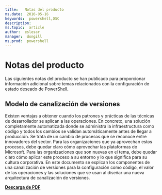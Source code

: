 ```yaml
---
title:   Notas del producto
ms.date:  2016-05-16
keywords:  powershell,DSC
description:  
ms.topic:  article
author:  eslesar
manager:  dongill
ms.prod:  powershell
---
```


# Notas del producto

Las siguientes notas del producto se han publicado para proporcionar información adicional sobre temas relacionados con la configuración de estado deseado de PowerShell.

## Modelo de canalización de versiones
Existen ventajas a obtener cuando los patrones y prácticas de las técnicas de desarrollador se aplican a las operaciones. En concreto, una solución completamente automatizada donde se administra la infraestructura como código y todos los cambios se validan automáticamente antes de llegar a producción. Se trata de un cambio de procesos que se reconoce entre innovadores del sector. Para las organizaciones que ya aprovechan estos procesos, debe quedar claro cómo aprovechar las plataformas de Microsoft. Para las organizaciones que son nuevas en el tema, debe quedar claro cómo aplicar este proceso a su entorno y lo que significa para su cultura corporativa. En este documento se explican los componentes de una canalización de versiones para la configuración como código, el valor de las operaciones y las soluciones que se usan al diseñar una nueva arquitectura de canalización de versiones. 

**[Descarga de PDF](http://aka.ms/thereleasepipelinemodelpdf)**



<!--HONumber=May16_HO3-->


